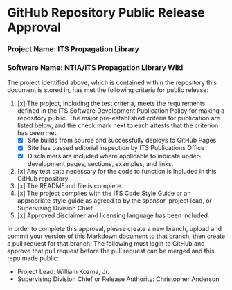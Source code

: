 # GitHub Repository Public Release Approval

### Project Name: ITS Propagation Library
### Software Name: NTIA/ITS Propagation Library Wiki

The project identified above, which is contained within the repository this document
is stored in, has met the following criteria for public release:

1. [x] The project, including the test criteria, meets the requirements defined
in the ITS Software Development Publication Policy for making a repository public.
The major pre-established criteria for publication are listed below, and the check
mark next to each attests that the criterion has been met.
    * [x] Site builds from source and successfully deploys to GitHub Pages
    * [x] Site has passed editorial inspection by ITS Publications Office
    * [x] Disclaimers are included where applicable to indicate under-development
          pages, sections, examples, and links.
2. [x] Any test data necessary for the code to function is included in this GitHub
repository.
3. [x] The README.md file is complete.
4. [x] The project complies with the ITS Code Style Guide or an appropriate style
guide as agreed to by the sponsor, project lead, or Supervising Division Chief.
5. [x] Approved disclaimer and licensing language has been included.

In order to complete this approval, please create a new branch, upload and commit
your version of this Markdown document to that branch, then create a pull request
for that branch. The following must login to GitHub and approve that pull request
before the pull request can be merged and this repo made public:

* Project Lead: William Kozma, Jr.
* Supervising Division Chief or Release Authority: Christopher Anderson
